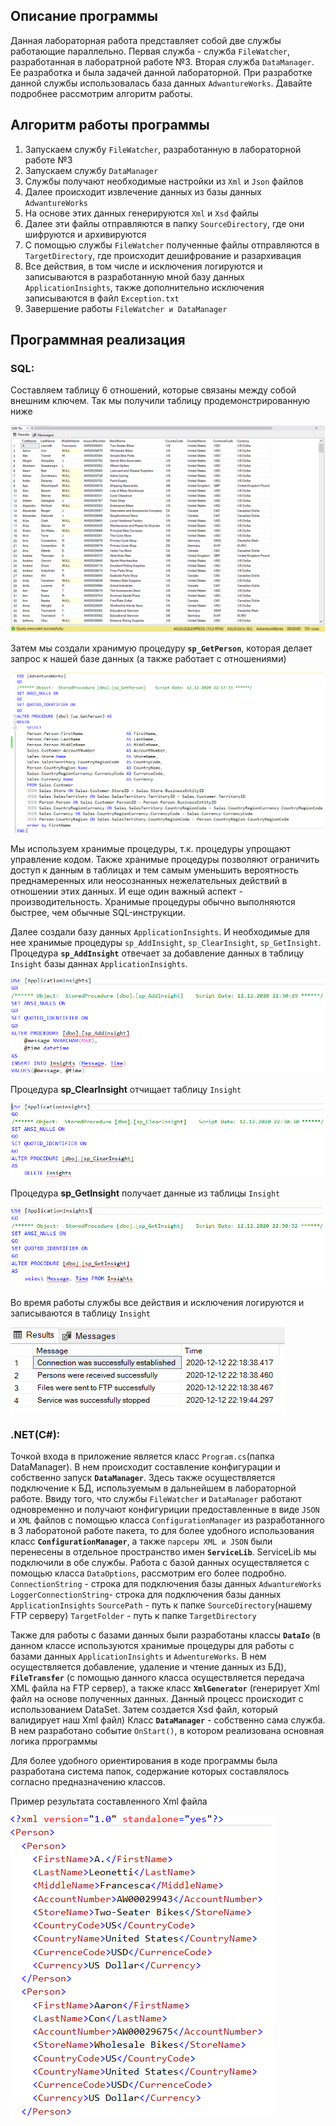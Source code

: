 ## Описание программы ##
Данная лабораторная работа представляет собой две службы работающие параллельно. Первая служба - служба `FileWatcher`, разработанная в лаборатрной работе №3. 
Вторая служба `DataManager`. Ее разработка и была задачей данной лабораторной. При разработке данной службы использовалась база данных `AdwantureWorks`.
Давайте подробнее рассмотрим алгоритм работы.

## Алгоритм работы программы ##
1. Запускаем службу `FileWatcher`, разработанную в лабораторной работе №3
2. Запускаем службу `DataManager`
3. Службы получают необходимые настройки из `Xml` и `Json` файлов
4. Далее происходит извлечение данных из базы данных `AdwantureWorks`
5. На основе этих данных генерируются `Xml` и `Xsd` файлы 
6. Далее эти файлы отправляются в папку `SourceDirectory`, где они шифруются и архивируются
7. С помощью службы `FileWatcher` полученные файлы отправляются в `TargetDirectory`, где происходит дешифрование и разархивация
8. Все действия, в том числе и исключения логируются и записываются в разработанную мной базу данных `ApplicationInsights`, также дополнительно исключения записываются в файл `Exception.txt`  
9. Завершение работы `FileWatcher и DataManager`

## Программная реализация ##

### SQL: ###
Составляем таблицу 6 отношений, которые связаны между собой внешним ключем.
Так мы получили таблицу продемонстрированную ниже

![Screenshot](Sceen/1.png)


Затем мы создали хранимую процедуру **`sp_GetPerson`**, которая делает запрос к нашей базе данных (а также работает с отношениями)

![Screenshot](Sceen/2.png)

Мы используем хранимые процедуры, т.к. процедуры упрощают управление кодом. Также хранимые процедуры позволяют ограничить доступ к данным в таблицах и тем самым уменьшить вероятность преднамеренных или неосознанных нежелательных действий в отношении этих данных. И еще один важный аспект - производительность. Хранимые процедуры обычно выполняются быстрее, чем обычные SQL-инструкции.

Далее создали базу данных `ApplicationInsights`. И необходимые для нее хранимые процедуры `sp_AddInsight`, `sp_ClearInsight`, `sp_GetInsight`.
Процедура **`sp_AddInsight`** отвечает за добавление данных в таблицу `Insight` базы даннах `ApplicationInsights`.

![Screenshot](Sceen/5.png)


Процедура **sp_ClearInsight** отчищает таблицу `Insight`

![Screenshot](Sceen/4.png)


Процедура **sp_GetInsight** получает данные из таблицы `Insight`

![Screenshot](Sceen/3.png)


Во время работы службы все действия и исключения логируются и записываются в таблицу `Insight`

![Screenshot](Sceen/6.png)


### .NET(C#): ###
Точкой входа в приложение является класс `Program.cs`(папка DataManager). В нем происходит составление конфигурации и собственно запуск **`DataManager`**. Здесь также осуществляется подключение к БД, используемым в дальнейшем в лабораторной работе.
Ввиду того, что службы `FileWatcher` и `DataManager` работают одновременно и получают конфигуриции предоставленные в виде `JSON` и `XML` файлов с помощью класса `ConfigurationManager`  из разработанного в 3 лаборатоной работе пакета, то для более удобного использования класс **`ConfigurationManager`**, а также `парсеры XML и JSON` были перенесены в отдельное пространство имен **`ServiceLib`**. ServiceLib мы подключили в обе службы.
Работа с базой данных осуществляется с помощью класса `DataOptions`, рассмотрим его более подробно.
`ConnectionString` - строка для подключения базы данных `AdwantureWorks`
`LoggerConnectionString`- строка для подключения базы данных `ApplicationInsights`
`SourcePath` - путь к папке `SourceDirectory`(нашему FTP серверу)
`TargetFolder` - путь к папке `TargetDirectory`

Также для работы с базами данных были разработаны классы **`DataIo`** (в данном классе используются хранимые процедуры для работы с базами данных `ApplicationInsights` и `AdwentureWorks`. В нем осуществляется добавление, удаление и чтение данных из БД), **`FileTransfer`** (с помощью данного класса осуществляется передача XML файла на FTP сервер), а также класс **`XmlGenerator`** (генерирует Xml файл на основе полученных данных. Данный процесс происходит с использованием DataSet. Затем создается Xsd файл, который валидирует наш Xml файл)
Класс **`DataManager`** - собственно сама служба. В нем разработано событие `OnStart()`, в котором реализована основная логика пррограммы

Для более удобного ориентирования в коде программы была разработана система папок, содержание которых составлялось согласно предназначению классов.

Пример результата составленного Xml файла


![Screenshot](Sceen/7.png)



